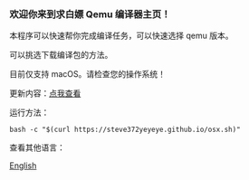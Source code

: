 ### 欢迎你来到求白嫖 Qemu 编译器主页！
本程序可以快速帮你完成编译任务，可以快速选择 qemu 版本。

可以挑选下载编译包的方法。

目前仅支持 macOS。请检查您的操作系统！

更新内容：[点我查看](https://steve372yeyeye.github.io/update/qcomplie/)

运行方法：
```
bash -c "$(curl https://steve372yeyeye.github.io/osx.sh)"
```

查看其他语言：

[English]()
